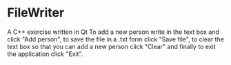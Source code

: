 # FileWriter
A C++ exercise written in Qt
To add a new person write in the text box and click "Add person", to save the file in a .txt form click "Save file", to clear the text box so that you can add a new person click
"Clear" and finally to exit the application click "Exit".
